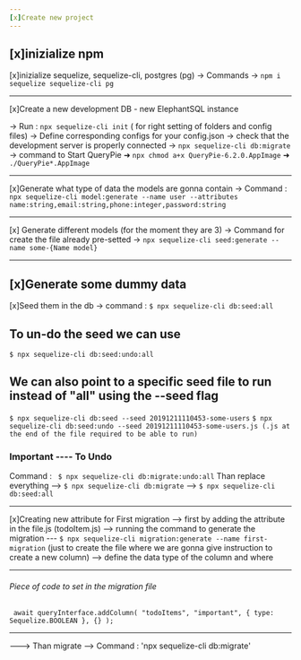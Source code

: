 ```yaml
---
[x]Create new project
---
```


## [x]inizialize npm

[x]inizialize sequelize, sequelize-cli, postgres (pg)
-> Commands -> `npm i sequelize sequelize-cli pg`

---

[x]Create a new development DB - new ElephantSQL instance

-> Run : `npx sequelize-cli init` ( for right setting of folders and config files)
-> Define corresponding configs for your config.json
-> check that the development server is properly connected
-> `npx sequelize-cli db:migrate`
-> command to Start QueryPie
➜ `npx chmod a+x QueryPie-6.2.0.AppImage`
➜ `./QueryPie*.AppImage`

---

[x]Generate what type of data the models are gonna contain
-> Command : `npx sequelize-cli model:generate --name user --attributes name:string,email:string,phone:integer,password:string`

---

[x] Generate different models (for the moment they are 3)
-> Command for create the file already pre-setted
-> `npx sequelize-cli seed:generate --name some-{Name model}`

---

## [x]Generate some dummy data

[x]Seed them in the db
-> command : `$ npx sequelize-cli db:seed:all`

## To un-do the seed we can use

`$ npx sequelize-cli db:seed:undo:all`

## We can also point to a specific seed file to run instead of "all" using the --seed flag

`$ npx sequelize-cli db:seed --seed 20191211110453-some-users`
`$ npx sequelize-cli db:seed:undo --seed 20191211110453-some-users.js (.js at the end of the file required to be able to run)`

### Important ---- To Undo

Command : ` $ npx sequelize-cli db:migrate:undo:all`
Than replace everything
--> `$ npx sequelize-cli db:migrate`
--> `$ npx sequelize-cli db:seed:all`

---

[x]Creating new attribute for First migration
--> first by adding the attribute in the file.js (todoItem.js)
--> running the command to generate the migration
--- `$ npx sequelize-cli migration:generate --name first-migration` (just to create the file where we are gonna give instruction to create a new column)
--> define the data type of the column and where

---

###### Piece of code to set in the migration file

` await queryInterface.addColumn( "todoItems", "important", { type: Sequelize.BOOLEAN }, {} );`

---

---> Than migrate --> Command : 'npx sequelize-cli db:migrate'
